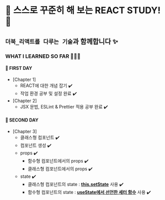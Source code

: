 # 🫧 스스로 꾸준히 해 보는 REACT STUDY! 🫧

## `더북_리액트를 다루는 기술`과 함께합니다 ✨

### WHAT I LEARNED SO FAR 👩🏻‍💻

#### 📌 FIRST DAY

- [Chapter 1]
  - REACT에 대한 개념 잡기 ✔️
  - 작업 환경 공부 및 설정 완료 ✔️
- [Chapter 2]
  - JSX 문법, ESLint & Prettier 적용 공부 완료 ✔️

#### 📌 SECOND DAY

- [Chapter 3]
  - 클래스형 컴포넌트 ✔️
  - 컴포넌트 생성 ✔️
  - props ✔️
    - 함수형 컴포넌트에서의 props ✔️
    - 클래스형 컴포넌트에서의 props ✔️
  - state ✔️
    - 클래스형 컴포넌트의 state : **<u>this.setState</u>** 사용 ✔️
    - 함수형 컴포넌트의 state : **<u>useState에서 선언한 세터 함수</u>** 사용 ✔️
